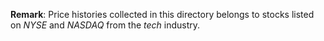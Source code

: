 **Remark**: Price histories collected in this directory belongs to stocks listed on *NYSE* and *NASDAQ* from the *tech* industry.
